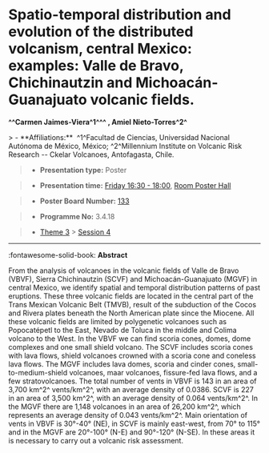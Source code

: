# Spatio-temporal distribution and evolution of the distributed volcanism, central Mexico: examples: Valle de Bravo, Chichinautzin and Michoacán-Guanajuato volcanic fields.

**^^Carmen Jaimes-Viera^1^^^ , Amiel Nieto-Torres^2^**

<!-- more -->> - **Affiliations:**  ^1^Facultad de Ciencias, Universidad Nacional Autónoma de México, México; ^2^Millennium Institute on Volcanic Risk Research -- Ckelar Volcanoes, Antofagasta, Chile. 

> - **Presentation type:** Poster

> - **Presentation time:** [Friday 16:30 - 18:00](../sessions_comparison.md#__tabbed_4_6), [Room Poster Hall](../maps_venue.md#__tabbed_1_1)

> - **Poster Board Number:** [133](../map_poster_boards.md#friday)

> - **Programme No:** 3.4.18

> - [Theme 3](../theme3.md) > [Session 4](../sessions/session-3-4.md)

--- 

:fontawesome-solid-book: **Abstract**

From the analysis of volcanoes in the volcanic fields of Valle de Bravo (VBVF), Sierra Chichinautzin (SCVF) and Michoacán-Guanajuato (MGVF) in central Mexico, we identify spatial and temporal distribution patterns of past eruptions. These three volcanic fields are located in the central part of the Trans Mexican Volcanic Belt (TMVB), result of the subduction of the Cocos and Rivera plates beneath the North American plate since the Miocene. All these volcanic fields are limited by polygenetic volcanoes such as Popocatépetl to the East, Nevado de Toluca in the middle and Colima volcano to the West. In the VBVF we can find scoria cones, domes, dome complexes and one small shield volcano. The SCVF includes scoria cones with lava flows, shield volcanoes crowned with a scoria cone and coneless lava flows. The MGVF includes lava domes, scoria and cinder cones, small-to-medium-shield volcanoes, maar volcanoes, fissure-fed lava flows, and a few stratovolcanoes. The total number of vents in VBVF is 143 in an area of 3,700 km^2^ vents/km^2^, with an average density of 0.0386. SCVF is 227 in an area of 3,500 km^2^, with an average density of 0.064 vents/km^2^. In the MGVF there are 1,148 volcanoes in an area of 26,200 km^2^, which represents an average density of 0.043 vents/km^2^. Main orientation of vents in VBVF is 30°-40° (NE), in SCVF is mainly east-west, from 70° to 115° and in the MGVF are 20°-100° (N-E) and 90°-120° (N-SE). In these areas it is necessary to carry out a volcanic risk assessment.

